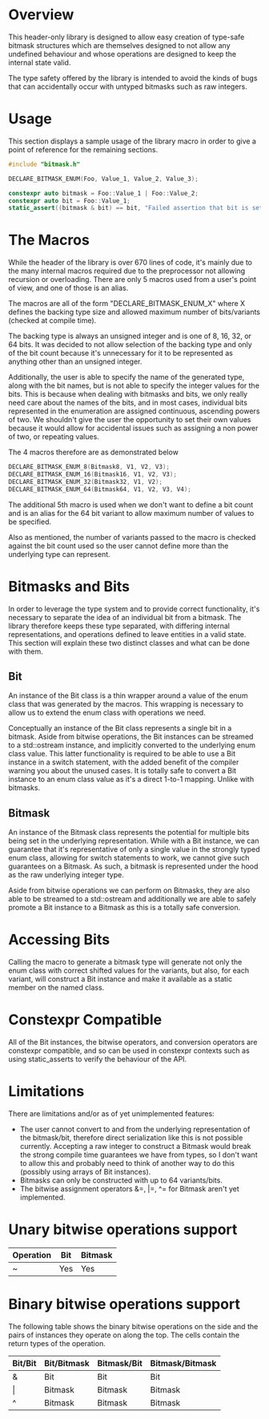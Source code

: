 # Overview
This header-only library is designed to allow easy creation of type-safe bitmask structures which are themselves designed to not allow any undefined behaviour and whose operations are designed to keep the internal state valid.

The type safety offered by the library is intended to avoid the kinds of bugs that can accidentally occur with untyped bitmasks such as raw integers.

# Usage
This section displays a sample usage of the library macro in order to give a point of reference for the remaining sections.

```cpp
#include "bitmask.h"

DECLARE_BITMASK_ENUM(Foo, Value_1, Value_2, Value_3);

constexpr auto bitmask = Foo::Value_1 | Foo::Value_2;
constexpr auto bit = Foo::Value_1;
static_assert((bitmask & bit) == bit, "Failed assertion that bit is set in the bitmask"); // shouldn't fail
```

# The Macros
While the header of the library is over 670 lines of code, it's mainly due to the many internal macros required due to the preprocessor not allowing recursion or overloading. There are only 5 macros used from a user's point of view, and one of those is an alias.

The macros are all of the form "DECLARE_BITMASK_ENUM_X" where X defines the backing type size and allowed maximum number of bits/variants (checked at compile time).

The backing type is always an unsigned integer and is one of 8, 16, 32, or 64 bits. It was decided to not allow selection of the backing type and only of the bit count because it's unnecessary for it to be represented as anything other than an unsigned integer.

Additionally, the user is able to specify the name of the generated type, along with the bit names, but is not able to specify the integer values for the bits. This is because when dealing with bitmasks and bits, we only really need care about the names of the bits, and in most cases, individual bits represented in the enumeration are assigned continuous, ascending powers of two. We shouldn't give the user the opportunity to set their own values because it would allow for accidental issues such as assigning a non power of two, or repeating values.

The 4 macros therefore are as demonstrated below

```cpp
DECLARE_BITMASK_ENUM_8(Bitmask8, V1, V2, V3);
DECLARE_BITMASK_ENUM_16(Bitmask16, V1, V2, V3);
DECLARE_BITMASK_ENUM_32(Bitmask32, V1, V2);
DECLARE_BITMASK_ENUM_64(Bitmask64, V1, V2, V3, V4);
```
  
The additional 5th macro is used when we don't want to define a bit count and is an alias for the 64 bit variant to allow maximum number of values to be specified.

Also as mentioned, the number of variants passed to the macro is checked against the bit count used so the user cannot define more than the underlying type can represent.

# Bitmasks and Bits
In order to leverage the type system and to provide correct functionality, it's necessary to separate the idea of an individual bit from a bitmask. The library therefore keeps these type separated, with differing internal representations, and operations defined to leave entities in a valid state. This section will explain these two distinct classes and what can be done with them.

## Bit
An instance of the Bit class is a thin wrapper around a value of the enum class that was generated by the macros. This wrapping is necessary to allow us to extend the enum class with operations we need.

Conceptually an instance of the Bit class represents a single bit in a bitmask. Aside from bitwise operations, the Bit instances can be streamed to a std::ostream instance, and implicitly converted to the underlying enum class value. This latter functionality is required to be able to use a Bit instance in a switch statement, with the added benefit of the compiler warning you about the unused cases. It is totally safe to convert a Bit instance to an enum class value as it's a direct 1-to-1 mapping. Unlike with bitmasks.

## Bitmask
An instance of the Bitmask class represents the potential for multiple bits being set in the underlying representation. While with a Bit instance, we can guarantee that it's representative of only a single value in the strongly typed enum class, allowing for switch statements to work, we cannot give such guarantees on a Bitmask. As such, a bitmask is represented under the hood as the raw underlying integer type.

Aside from bitwise operations we can perform on Bitmasks, they are also able to be streamed to a std::ostream and additionally we are able to safely promote a Bit instance to a Bitmask as this is a totally safe conversion.

# Accessing Bits
Calling the macro to generate a bitmask type will generate not only the enum class with correct shifted values for the variants, but also, for each variant, will construct a Bit instance and make it available as a static member on the named class.

# Constexpr Compatible
All of the Bit instances, the bitwise operators, and conversion operators are constexpr compatible, and so can be used in constexpr contexts such as using static_asserts to verify the behaviour of the API.

# Limitations
There are limitations and/or as of yet unimplemented features:
* The user cannot convert to and from the underlying representation of the bitmask/bit, therefore direct serialization like this is not possible currently. Accepting a raw integer to construct a Bitmask would break the strong compile time guarantees we have from types, so I don't want to allow this and probably need to think of another way to do this (possibly using arrays of Bit instances).
* Bitmasks can only be constructed with up to 64 variants/bits.
* The bitwise assignment operators &=, |=, ^= for Bitmask aren't yet implemented.

# Unary bitwise operations support
Operation | Bit | Bitmask
----------|-----|--------
~ | Yes | Yes

# Binary bitwise operations support
The following table shows the binary bitwise operations on the side and the pairs of instances they operate on along the top. The cells contain the return types of the operation.

 | Bit/Bit | Bit/Bitmask | Bitmask/Bit | Bitmask/Bitmask
 |---------|-------------|-------------|----------------
& | Bit | Bit | Bit | Bitmask
\| | Bitmask | Bitmask | Bitmask | Bitmask
^ | Bitmask | Bitmask | Bitmask | Bitmask
